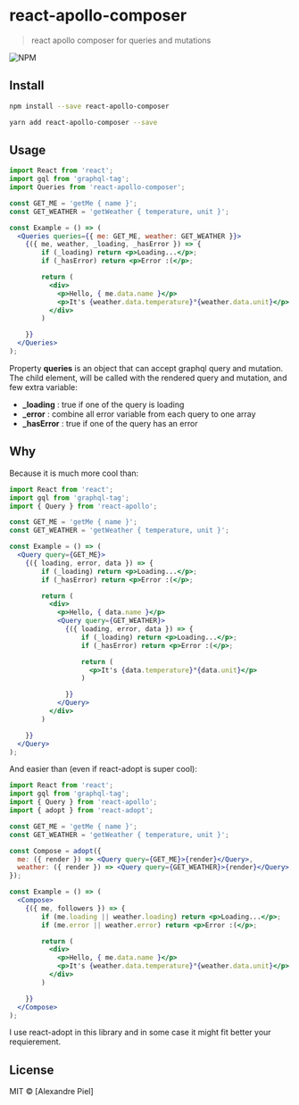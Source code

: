 # react-apollo-composer

> react apollo composer for queries and mutations

![NPM](https://img.shields.io/npm/v/react-apollo-composer.svg)

## Install

```bash
npm install --save react-apollo-composer
```

```bash
yarn add react-apollo-composer --save
```

## Usage

```jsx
import React from 'react';
import gql from 'graphql-tag';
import Queries from 'react-apollo-composer';

const GET_ME = 'getMe { name }';
const GET_WEATHER = 'getWeather { temperature, unit }';

const Example = () => (
  <Queries queries={{ me: GET_ME, weather: GET_WEATHER }}>
    {({ me, weather, _loading, _hasError }) => {
        if (_loading) return <p>Loading...</p>;
        if (_hasError) return <p>Error :(</p>;

        return (
          <div>
            <p>Hello, { me.data.name }</p>
            <p>It's {weather.data.temperature}°{weather.data.unit}</p>
          </div>
        )

    }}
  </Queries>
);
```

Property **queries** is an object that can accept graphql query and mutation.
The child element, will be called with the rendered query and mutation, and few extra variable:

- **_loading** : true if one of the query is loading
- **_error** : combine all error variable from each query to one array
- **_hasError** : true if one of the query has an error

## Why

Because it is much more cool than:

```jsx
import React from 'react';
import gql from 'graphql-tag';
import { Query } from 'react-apollo';

const GET_ME = 'getMe { name }';
const GET_WEATHER = 'getWeather { temperature, unit }';

const Example = () => (
  <Query query={GET_ME}>
    {({ loading, error, data }) => {
        if (_loading) return <p>Loading...</p>;
        if (_hasError) return <p>Error :(</p>;

        return (
          <div>
            <p>Hello, { data.name }</p>
            <Query query={GET_WEATHER}>
              {({ loading, error, data }) => {
                  if (_loading) return <p>Loading...</p>;
                  if (_hasError) return <p>Error :(</p>;

                  return (
                    <p>It's {data.temperature}°{data.unit}</p>
                  )

              }}
            </Query>
          </div>
        )

    }}
  </Query>
);
```

And easier than (even if react-adopt is super cool):

```jsx
import React from 'react';
import gql from 'graphql-tag';
import { Query } from 'react-apollo';
import { adopt } from 'react-adopt';

const GET_ME = 'getMe { name }';
const GET_WEATHER = 'getWeather { temperature, unit }';

const Compose = adopt({
  me: ({ render }) => <Query query={GET_ME}>{render}</Query>,
  weather: ({ render }) => <Query query={GET_WEATHER}>{render}</Query>,
});

const Example = () => (
  <Compose>
    {({ me, followers }) => {
        if (me.loading || weather.loading) return <p>Loading...</p>;
        if (me.error || weather.error) return <p>Error :(</p>;

        return (
          <div>
            <p>Hello, { me.data.name }</p>
            <p>It's {weather.data.temperature}°{weather.data.unit}</p>
          </div>
        )

    }}
  </Compose>
);
```

I use react-adopt in this library and in some case it might fit better your requierement.

## License

MIT © [Alexandre Piel]
